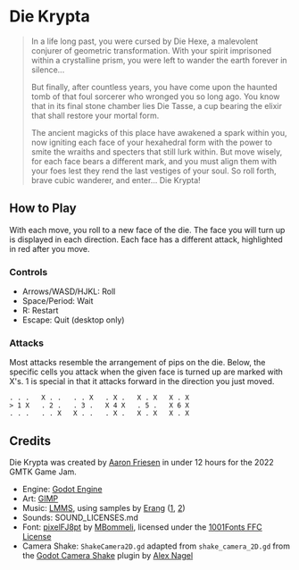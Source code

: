 # Die Krypta

> In a life long past, you were cursed by Die Hexe, a malevolent conjurer of geometric transformation.
> With your spirit imprisoned within a crystalline prism, you were left to wander the earth forever in silence...
> 
> But finally, after countless years, you have come upon the haunted tomb of that foul sorcerer who wronged you so long ago.
> You know that in its final stone chamber lies Die Tasse, a cup bearing the elixir that shall restore your mortal form.
> 
> The ancient magicks of this place have awakened a spark within you, now igniting each face of your hexahedral form with the power to smite the wraiths and specters that still lurk within.
> But move wisely, for each face bears a different mark, and you must align them with your foes lest they rend the last vestiges of your soul.
> So roll forth, brave cubic wanderer, and enter...
> Die Krypta!

## How to Play

With each move, you roll to a new face of the die.
The face you will turn up is displayed in each direction.
Each face has a different attack, highlighted in red after you move.

### Controls

- Arrows/WASD/HJKL: Roll
- Space/Period: Wait
- R: Restart
- Escape: Quit (desktop only) 

### Attacks

Most attacks resemble the arrangement of pips on the die.
Below, the specific cells you attack when the given face is turned up are marked with X's.
1 is special in that it attacks forward in the direction you just moved.

```
. . .   X . .   . . X   . X .   X . X   X . X
> 1 X   . 2 .   . 3 .   X 4 X   . 5 .   X 6 X
. . .   . . X   X . .   . X .   X . X   X . X
```

## Credits

Die Krypta was created by [Aaron Friesen](https://frie.dev) in under 12 hours for the 2022 GMTK Game Jam.

- Engine: [Godot Engine](https://godotengine.org)
- Art: [GIMP](https://gimp.org)
- Music: [LMMS](https://lmms.io/), using samples by [Erang](https://erang.bandcamp.com) ([1](https://erang.bandcamp.com/album/dungeon-synth-free-samples-pack), [2](https://erang.bandcamp.com/album/dungeon-synth-free-samples-pack-tome-ii))
- Sounds: SOUND_LICENSES.md
- Font: [pixelFJ8pt](https://www.1001fonts.com/pixelfj8pt1-font.html) by [MBommeli](https://www.1001fonts.com/users/flashjunior/), licensed under the [1001Fonts FFC License](https://www.1001fonts.com/licenses/ffc.html)
- Camera Shake: `ShakeCamera2D.gd` adapted from `shake_camera_2D.gd` from the [Godot Camera Shake](https://github.com/scipioceaser/Godot-Camera-Shake) plugin by [Alex Nagel](https://github.com/scipioceaser)
